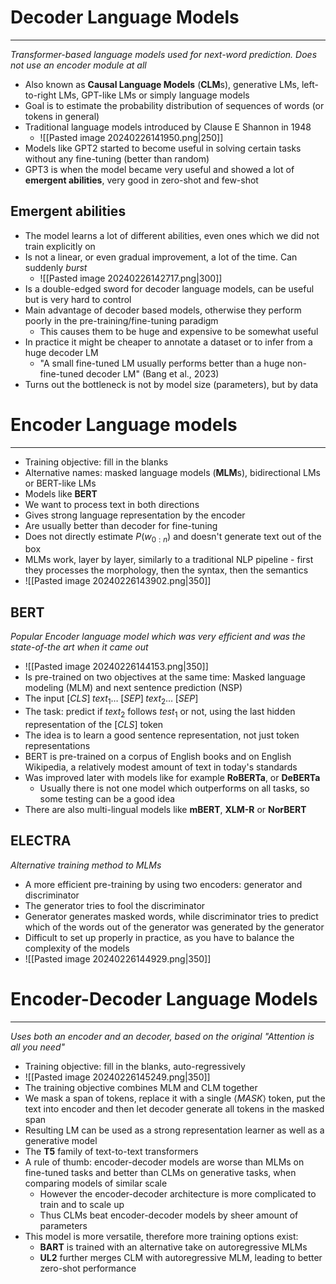 
# Decoder Language Models
---
_Transformer-based language models used for next-word prediction. Does not use an encoder module at all_

* Also known as **Causal Language Models** (**CLM**s), generative LMs, left-to-right LMs, GPT-like LMs or simply language models
* Goal is to estimate the probability distribution of sequences of words (or tokens in general)
* Traditional language models introduced by Clause E Shannon in 1948
	* ![[Pasted image 20240226141950.png|250]]
* Models like GPT2 started to become useful in solving certain tasks without any fine-tuning (better than random)
* GPT3 is when the model became very useful and showed a lot of **emergent abilities**, very good in zero-shot and few-shot

## Emergent abilities

* The model learns a lot of different abilities, even ones which we did not train explicitly on
* Is not a linear, or even gradual improvement, a lot of the time. Can suddenly _burst_
  * ![[Pasted image 20240226142717.png|300]]
* Is a double-edged sword for decoder language models, can be useful but is very hard to control
* Main advantage of decoder based models, otherwise they perform poorly in the pre-training/fine-tuning paradigm
	* This causes them to be huge and expensive to be somewhat useful
* In practice it might be cheaper to annotate a dataset or to infer from a huge decoder LM
	* "A small fine-tuned LM usually performs better than a huge non-fine-tuned decoder LM" (Bang et al., 2023)
* Turns out the bottleneck is not by model size (parameters), but by data


# Encoder Language models
---

* Training objective: fill in the blanks
* Alternative names: masked language models (**MLM**s), bidirectional LMs or BERT-like LMs
* Models like **BERT**
* We want to process text in both directions
* Gives strong language representation by the encoder
* Are usually better than decoder for fine-tuning
* Does not directly estimate $P(w_{0:n})$ and doesn't generate text out of the box
* MLMs work, layer by layer, similarly to a traditional NLP pipeline - first they processes the morphology, then the syntax, then the semantics
* ![[Pasted image 20240226143902.png|350]]

## BERT
_Popular Encoder language model which was very efficient and was the state-of-the art when it came out_

* ![[Pasted image 20240226144153.png|350]]
* Is pre-trained on two objectives at the same time: Masked language modeling (MLM) and next sentence prediction (NSP)
* The input $[CLS]\;text_{1}\dots\;[SEP]\;text_{2}\dots\;[SEP]$
* The task: predict if $text_2$ follows $test_1$ or not, using the last hidden representation of the $[CLS]$ token
* The idea is to learn a good sentence representation, not just token representations
* BERT is pre-trained on a corpus of English books and on English Wikipedia, a relatively modest amount of text in today's standards
* Was improved later with models like for example **RoBERTa**, or **DeBERTa**
	* Usually there is not one model which outperforms on all tasks, so some testing can be a good idea
* There are also multi-lingual models like **mBERT**, **XLM-R** or **NorBERT**

## ELECTRA
_Alternative training method to MLMs_

* A more efficient pre-training by using two encoders: generator and discriminator
* The generator tries to fool the discriminator
* Generator generates masked words, while discriminator tries to predict which of the words out of the generator was generated by the generator
* Difficult to set up properly in practice, as you have to balance the complexity of the models
* ![[Pasted image 20240226144929.png|350]]


# Encoder-Decoder Language Models
---
_Uses both an encoder and an decoder, based on the original "Attention is all you need"_

* Training objective: fill in the blanks, auto-regressively
* ![[Pasted image 20240226145249.png|350]]
* The training objective combines MLM and CLM together
* We mask a span of tokens, replace it with a single $\langle MASK\rangle$ token, put the text into encoder and then let decoder generate all tokens in the masked span
* Resulting LM can be used as a strong representation learner as well as a generative model
* The **T5** family of text-to-text transformers
* A rule of thumb: encoder-decoder models are worse than MLMs on fine-tuned tasks  and better than CLMs on generative tasks, when comparing models of similar scale
	* However the encoder-decoder architecture is more complicated to train and to scale up
	* Thus CLMs beat encoder-decoder models by sheer amount of parameters
* This model is more versatile, therefore more training options exist:
	* **BART** is trained with an alternative take on autoregressive MLMs
	* **UL2** further merges CLM with autoregressive MLM, leading to better zero-shot performance
